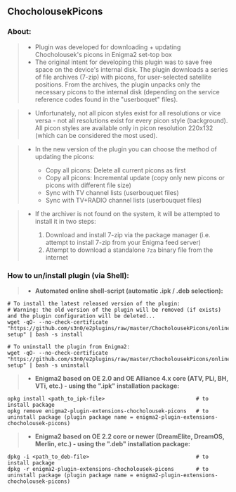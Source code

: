 ## **ChocholousekPicons**

### **About:**

   >- Plugin was developed for downloading + updating Chocholousek's picons in Enigma2 set-top box
   >- The original intent for developing this plugin was to save free space on the device's internal disk. The plugin downloads a series of file archives (7-zip) with picons, for user-selected satellite positions. From the archives, the plugin unpacks only the necessary picons to the internal disk (depending on the service reference codes found in the "userboquet" files).

   >- Unfortunately, not all picon styles exist for all resolutions or vice versa - not all resolutions exist for every picon style (background). All picon styles are available only in picon resolution 220x132 (which can be considered the most used).
   
   >- In the new version of the plugin you can choose the method of updating the picons:   
   >
   >    - Copy all picons: Delete all current picons as first
   >    - Copy all picons: Incremental update (copy only new picons or picons with different file size)
   >    - Sync with TV channel lists (userbouquet files)
   >    - Sync with TV+RADIO channel lists (userbouquet files)
   
   >- If the archiver is not found on the system, it will be attempted to install it in two steps:
   >
   >    1. Download and install 7-zip via the package manager (i.e. attempt to install 7-zip from your Enigma feed server)
   >    2. Attempt to download a standalone `7za` binary file from the internet

### **How to un/install plugin (via Shell):**

   >- **Automated online shell-script (automatic .ipk / .deb selection):**
   ```shell
   # To install the latest released version of the plugin:
   # Warning: the old version of the plugin will be removed (if exists) and the plugin configuration will be deleted...
   wget -qO- --no-check-certificate "https://github.com/s3n0/e2plugins/raw/master/ChocholousekPicons/online-setup" | bash -s install
   
   # To uninstall the plugin from Enigma2:
   wget -qO- --no-check-certificate "https://github.com/s3n0/e2plugins/raw/master/ChocholousekPicons/online-setup" | bash -s uninstall
   ```

   >- **Enigma2 based on OE 2.0 and OE Alliance 4.x core (ATV, PLi, BH, VTi, etc.) - using the ".ipk" installation package:**
   ```shell
   opkg install <path_to_ipk-file>                             # to install package
   opkg remove enigma2-plugin-extensions-chocholousek-picons   # to uninstall package (plugin package name = enigma2-plugin-extensions-chocholousek-picons)
   ```
   
   >- **Enigma2 based on OE 2.2 core or newer (DreamElite, DreamOS, Merlin, etc.) - using the ".deb" installation package:**
   ```shell
   dpkg -i <path_to_deb-file>                                  # to install package
   dpkg -r enigma2-plugin-extensions-chocholousek-picons       # to uninstall package (plugin package name = enigma2-plugin-extensions-chocholousek-picons)
   ```
